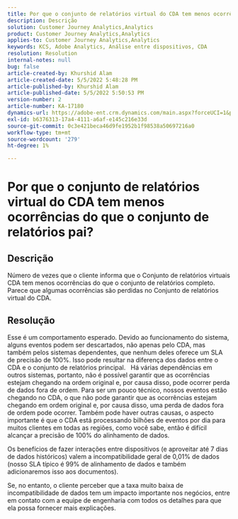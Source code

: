 ```yaml
---
title: Por que o conjunto de relatórios virtual do CDA tem menos ocorrências do que o conjunto de relatórios pai?
description: Descrição
solution: Customer Journey Analytics,Analytics
product: Customer Journey Analytics,Analytics
applies-to: Customer Journey Analytics,Analytics
keywords: KCS, Adobe Analytics, Análise entre dispositivos, CDA
resolution: Resolution
internal-notes: null
bug: false
article-created-by: Khurshid Alam
article-created-date: 5/5/2022 5:48:28 PM
article-published-by: Khurshid Alam
article-published-date: 5/5/2022 5:50:53 PM
version-number: 2
article-number: KA-17180
dynamics-url: https://adobe-ent.crm.dynamics.com/main.aspx?forceUCI=1&pagetype=entityrecord&etn=knowledgearticle&id=d68d7791-9bcc-ec11-a7b5-6045bd00dbbc
exl-id: b6376313-17a4-4111-a6af-e145c216e33d
source-git-commit: 0c3e421beca46d9fe1952b1f98538a50697216a0
workflow-type: tm+mt
source-wordcount: '279'
ht-degree: 1%

---
```


# Por que o conjunto de relatórios virtual do CDA tem menos ocorrências do que o conjunto de relatórios pai?

## Descrição


Número de vezes que o cliente informa que o Conjunto de relatórios virtuais CDA tem menos ocorrências do que o conjunto de relatórios completo. Parece que algumas ocorrências são perdidas no Conjunto de relatórios virtual do CDA.


## Resolução


Esse é um comportamento esperado. Devido ao funcionamento do sistema, alguns eventos podem ser descartados, não apenas pelo CDA, mas também pelos sistemas dependentes, que nenhum deles oferece um SLA de precisão de 100%. Isso pode resultar na diferença dos dados entre o CDA e o conjunto de relatórios principal.
 
Há várias dependências em outros sistemas, portanto, não é possível garantir que as ocorrências estejam chegando na ordem original e, por causa disso, pode ocorrer perda de dados fora de ordem. Para ser um pouco técnico, nossos eventos estão chegando no CDA, o que não pode garantir que as ocorrências estejam chegando em ordem original e, por causa disso, uma perda de dados fora de ordem pode ocorrer. Também pode haver outras causas, o aspecto importante é que o CDA está processando bilhões de eventos por dia para muitos clientes em todas as regiões, como você sabe, então é difícil alcançar a precisão de 100% do alinhamento de dados.

Os benefícios de fazer interações entre dispositivos (e aproveitar até 7 dias de dados históricos) valem a incompatibilidade geral de 0,01% de dados (nosso SLA típico é 99% de alinhamento de dados e também adicionaremos isso aos documentos).

Se, no entanto, o cliente perceber que a taxa muito baixa de incompatibilidade de dados tem um impacto importante nos negócios, entre em contato com a equipe de engenharia com todos os detalhes para que ela possa fornecer mais explicações.
